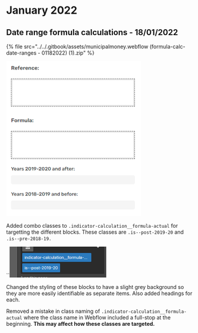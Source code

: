 # January 2022

## Date range formula calculations - 18/01/2022

{% file src="../../.gitbook/assets/municipalmoney.webflow (formula-calc-date-ranges - 01182022) (1).zip" %}

![Static state of calculations block](<../../.gitbook/assets/image (15) (1).png>)

Added combo classes to `.indicator-calculation__formula-actual` for targetting the different blocks. These classes are `.is--post-2019-20` and `.is--pre-2018-19.`

``![](<../../.gitbook/assets/image (14) (1).png>)

Changed the styling of these blocks to have a slight grey background so they are more easily identifiable as separate items. Also added headings for each.

Removed a mistake in class naming of `.indicator-calculation__formula-actual` where the class name in Webflow included a full-stop at the beginning. **This may affect how these classes are targeted.**



